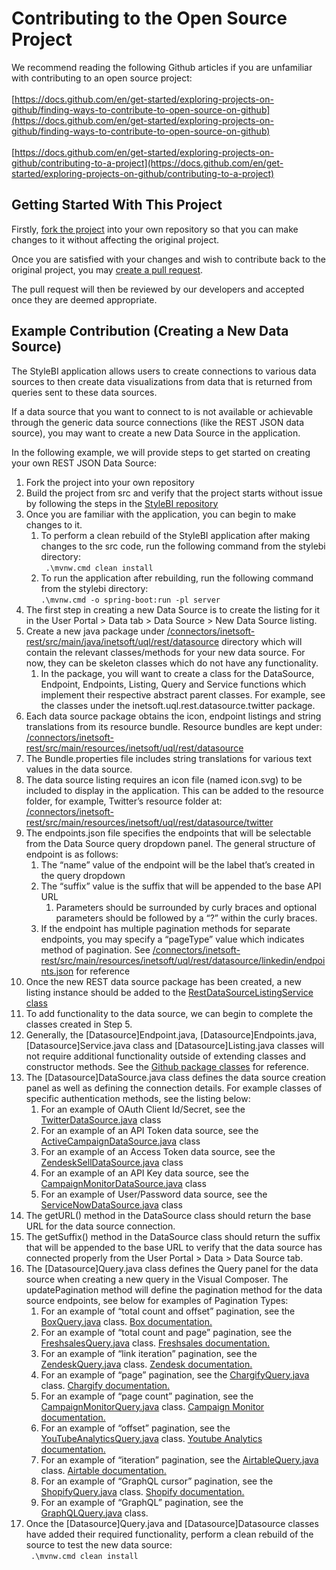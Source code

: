 # Contributing to the Open Source Project

We recommend reading the following Github articles if you are unfamiliar with contributing to an open source project: \
\
[https://docs.github.com/en/get-started/exploring-projects-on-github/finding-ways-to-contribute-to-open-source-on-github](https://docs.github.com/en/get-started/exploring-projects-on-github/finding-ways-to-contribute-to-open-source-on-github) \
\
[https://docs.github.com/en/get-started/exploring-projects-on-github/contributing-to-a-project](https://docs.github.com/en/get-started/exploring-projects-on-github/contributing-to-a-project)


## Getting Started With This Project

Firstly, [fork the project](https://github.com/orgs/community/discussions/35849) into your own repository so that you can make changes to it without affecting the original project.

Once you are satisfied with your changes and wish to contribute back to the original project, you may [create a pull request](https://docs.github.com/en/pull-requests/collaborating-with-pull-requests/proposing-changes-to-your-work-with-pull-requests/about-pull-requests).

The pull request will then be reviewed by our developers and accepted once they are deemed appropriate.


## Example Contribution (Creating a New Data Source)

The StyleBI application allows users to create connections to various data sources to then create data visualizations from data that is returned from queries sent to these data sources.

If a data source that you want to connect to is not available or achievable through the generic data source connections (like the REST JSON data source), you may want to create a new Data Source in the application.

In the following example, we will provide steps to get started on creating your own REST JSON Data Source:



1. Fork the project into your own repository
2. Build the project from src and verify that the project starts without issue by following the steps in the [StyleBI repository](https://github.com/inetsoft-technology/stylebi)
3. Once you are familiar with the application, you can begin to make changes to it.
   1. To perform a clean rebuild of the StyleBI application after making changes to the src code, run the following command from the stylebi directory:  \
   ` .\mvnw.cmd clean install`
   2. To run the application after rebuilding, run the following command from the stylebi directory:  \
   `.\mvnw.cmd -o spring-boot:run -pl server`
4. The first step in creating a new Data Source is to create the listing for it in the User Portal > Data tab > Data Source > New Data Source listing.
5. Create a new java package under [/connectors/inetsoft-rest/src/main/java/inetsoft/uql/rest/datasource](https://github.com/inetsoft-technology/stylebi/tree/main/connectors/inetsoft-rest/src/main/java/inetsoft/uql/rest/datasource) directory which will contain the relevant classes/methods for your new data source. For now, they can be skeleton classes which do not have any functionality.
   1. In the package, you will want to create a class for the DataSource, Endpoint, Endpoints, Listing, Query and Service functions which implement their respective abstract parent classes. For example, see the classes under the inetsoft.uql.rest.datasource.twitter package.
6. Each data source package obtains the icon, endpoint listings and string translations from its resource bundle. Resource bundles are kept under: [/connectors/inetsoft-rest/src/main/resources/inetsoft/uql/rest/datasource](https://github.com/inetsoft-technology/stylebi/tree/main/connectors/inetsoft-rest/src/main/resources/inetsoft/uql/rest/datasource)
7. The Bundle.properties file includes string translations for various text values in the data source.
8. The data source listing requires an icon file (named icon.svg) to be included to display in the application. This can be added to the resource folder, for example, Twitter’s resource folder at: \
   [/connectors/inetsoft-rest/src/main/resources/inetsoft/uql/rest/datasource/twitter](https://github.com/inetsoft-technology/stylebi/tree/main/connectors/inetsoft-rest/src/main/resources/inetsoft/uql/rest/datasource/twitter)
9. The endpoints.json file specifies the endpoints that will be selectable from the Data Source query dropdown panel. The general structure of endpoint is as follows:
   1. The “name” value of the endpoint will be the label that’s created in the query dropdown
   2. The “suffix” value is the suffix that will be appended to the base API URL
      1. Parameters should be surrounded by curly braces and optional parameters should be followed by a “?” within the curly braces.
   3. If the endpoint has multiple pagination methods for separate endpoints, you may specify a “pageType” value which indicates method of pagination. See [/connectors/inetsoft-rest/src/main/resources/inetsoft/uql/rest/datasource/linkedin/endpoints.json](https://github.com/inetsoft-technology/stylebi/tree/main/connectors/inetsoft-rest/src/main/resources/inetsoft/uql/rest/datasource/linkedin/endpoints.json) for reference
10. Once the new REST data source package has been created, a new listing instance should be added to the [RestDataSourceListingService class](https://github.com/inetsoft-technology/stylebi/tree/main/connectors/inetsoft-rest/src/main/java/inetsoft/uql/rest/listing/RestDataSourceListingService.java) 
11. To add functionality to the data source, we can begin to complete the classes created in Step 5.
12. Generally, the [Datasource]Endpoint.java, [Datasource]Endpoints.java, [Datasource]Service.java class and [Datasource]Listing.java classes will not require additional functionality outside of extending classes and constructor methods. See the [Github package classes](https://github.com/inetsoft-technology/stylebi/tree/main/connectors/inetsoft-rest/src/main/java/inetsoft/uql/rest/datasource/github) for reference.
13. The [Datasource]DataSource.java class defines the data source creation panel as well as defining the connection details. For example classes of specific authentication methods, see the listing below:
    1. For an example of OAuth Client Id/Secret, see the [TwitterDataSource.java](https://github.com/inetsoft-technology/stylebi/blob/main/connectors/inetsoft-rest/src/main/java/inetsoft/uql/rest/datasource/twitter/TwitterDataSource.java) class
    2. For an example of an API Token data source, see the [ActiveCampaignDataSource.java](https://github.com/inetsoft-technology/stylebi/blob/main/connectors/inetsoft-rest/src/main/java/inetsoft/uql/rest/datasource/activecampaign/ActiveCampaignDataSource.java) class
    3. For an example of an Access Token data source, see the [ZendeskSellDataSource.java](https://github.com/inetsoft-technology/stylebi/blob/main/connectors/inetsoft-rest/src/main/java/inetsoft/uql/rest/datasource/zendesksell/ZendeskSellDataSource.java) class
    4. For an example of an API Key data source, see the [CampaignMonitorDataSource.java](https://github.com/inetsoft-technology/stylebi/blob/main/connectors/inetsoft-rest/src/main/java/inetsoft/uql/rest/datasource/campaignmonitor/CampaignMonitorDataSource.java) class
    5. For an example of User/Password data source, see the [ServiceNowDataSource.java](https://github.com/inetsoft-technology/stylebi/blob/main/connectors/inetsoft-rest/src/main/java/inetsoft/uql/rest/datasource/ServiceNow/ServiceNowDataSource.java) class
14. The getURL() method in the DataSource class should return the base URL for the data source connection.
15. The getSuffix() method in the DataSource class should return the suffix that will be appended to the base URL to verify that the data source has connected properly from the User Portal > Data > Data Source tab.
16. The [Datasource]Query.java class defines the Query panel for the data source when creating a new query in the Visual Composer. The updatePagination method will define the pagination method for the data source endpoints, see below for examples of Pagination Types:
    1. For an example of “total count and offset” pagination, see the [BoxQuery.java](https://github.com/inetsoft-technology/stylebi/blob/main/connectors/inetsoft-rest/src/main/java/inetsoft/uql/rest/datasource/box/BoxQuery.java) class. [Box documentation.](https://developer.box.com/guides/api-calls/pagination/offset-based/)
    2. For an example of “total count and page” pagination, see the [FreshsalesQuery.java](https://github.com/inetsoft-technology/stylebi/blob/main/connectors/inetsoft-rest/src/main/java/inetsoft/uql/rest/datasource/freshsales/FreshsalesQuery.java) class. [Freshsales documentation.](https://developer.freshsales.io/api/#pagination)
    3. For an example of “link iteration” pagination, see the [ZendeskQuery.java](https://github.com/inetsoft-technology/stylebi/blob/main/connectors/inetsoft-rest/src/main/java/inetsoft/uql/rest/datasource/zendesk/ZendeskQuery.java) class. [Zendesk documentation.](https://developer.freshsales.io/api/#pagination)
    4. For an example of “page” pagination, see the [ChargifyQuery.java](https://github.com/inetsoft-technology/stylebi/blob/main/connectors/inetsoft-rest/src/main/java/inetsoft/uql/rest/datasource/chargify/ChargifyQuery.java) class. [Chargify documentation.](https://developers.maxio.com/http/getting-started/about-the-api/list-operations#pagination)
    5. For an example of “page count” pagination, see the [CampaignMonitorQuery.java](https://github.com/inetsoft-technology/stylebi/blob/main/connectors/inetsoft-rest/src/main/java/inetsoft/uql/rest/datasource/campaignmonitor/CampaignMonitorQuery.java) class. [Campaign Monitor documentation.](https://www.campaignmonitor.com/api/v3-3/campaigns/#campaign-recipients)
    6. For an example of “offset” pagination, see the [YouTubeAnalyticsQuery.java](https://github.com/inetsoft-technology/stylebi/blob/main/connectors/inetsoft-rest/src/main/java/inetsoft/uql/rest/datasource/youtubeanalytics/YouTubeAnalyticsQuery.java) class. [Youtube Analytics documentation.](https://developers.google.com/youtube/analytics/reference/reports/query)
    7. For an example of “iteration” pagination, see the [AirtableQuery.java](https://github.com/inetsoft-technology/stylebi/blob/main/connectors/inetsoft-rest/src/main/java/inetsoft/uql/rest/datasource/airtable/AirtableQuery.java) class. [Airtable documentation.](https://airtable.com/developers/web/api/list-records#response-offset)
    8. For an example of “GraphQL cursor” pagination, see the [ShopifyQuery.java](https://github.com/inetsoft-technology/stylebi/blob/main/connectors/inetsoft-rest/src/main/java/inetsoft/uql/rest/datasource/shopify/ShopifyQuery.java) class. [Shopify documentation.](https://shopify.dev/docs/api/usage/pagination-graphql)
    9. For an example of “GraphQL” pagination, see the [GraphQLQuery.java](https://github.com/inetsoft-technology/stylebi/blob/main/connectors/inetsoft-rest/src/main/java/inetsoft/uql/rest/datasource/graphql/GraphQLQuery.java) class.
17. Once the [Datasource]Query.java and [Datasource]Datasource classes have added their required functionality, perform a clean rebuild of the source to test the new data source: \
    ` .\mvnw.cmd clean install`
